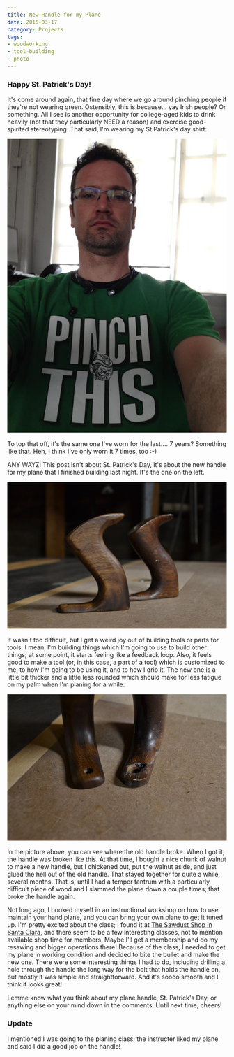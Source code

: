 ```yaml
---
title: New Handle for my Plane
date: 2015-03-17
category: Projects
tags:
- woodworking
- tool-building
- photo
---
```

         

### Happy St. Patrick's Day!

It's come around again, that fine day where we go around pinching people if they're not wearing green. Ostensibly, this
is because... yay Irish people? Or something. All I see is another opportunity for college-aged kids to drink heavily
(not that they particularly NEED a reason) and exercise good-spirited stereotyping. That said, I'm wearing my St Patrick's
day shirt:

![PINCH THIS!](/assets/img/posts/new-handle-for-my-plane/st_paddys_day_shirt.jpg)

To top that off, it's the same one I've worn for the last.... 7 years? Something like that. Heh, I think I've only worn
it 7 times, too :-)

ANY WAYZ! This post isn't about St. Patrick's Day, it's about the new handle for my plane that I finished building last
night. It's the one on the left.

![New handle with the old one in the background](/assets/img/posts/new-handle-for-my-plane/dsc_2708.jpg)

It wasn't too difficult, but I get a weird joy out of building tools or parts for tools. I mean, I'm building things
which I'm going to use to build other things; at some point, it starts feeling like a feedback loop. Also, it feels good to
make a tool (or, in this case, a part of a tool) which is customized to me, to how I'm going to be using it, and to how I
grip it. The new one is a little bit thicker and a little less rounded which should make for less fatigue on my palm when
I'm planing for a while.

![Detail on the broken part](/assets/img/posts/new-handle-for-my-plane/dsc_2710.jpg)

In the picture above, you can see where the old handle broke. When I got it, the handle was broken like this. At that
time, I bought a nice chunk of walnut to make a new handle, but I chickened out, put the walnut aside, and just glued the
hell out of the old handle. That stayed together for quite a while, several months. That is, until I had a temper tantrum
with a particularly difficult piece of wood and I slammed the plane down a couple times; that broke the handle again.

Not long ago, I booked myself in an instructional workshop on how to use maintain your hand plane, and you can bring your
own plane to get it tuned up. I'm pretty excited about the class; I found it at [The Sawdust Shop in Santa Clara](https://www.sawdustshop.com/classdetails.asp?id=37),
and there seem to be a few interesting classes, not to mention available shop time for members. Maybe I'll get a membership
and do my resawing and bigger operations there! Because of the class, I needed to get my plane in working condition and
decided to bite the bullet and make the new one. There were some interesting things I had to do, including drilling a 
hole through the handle the long way for the bolt that holds the handle on, but mostly it was simple and straightforward.
And it's soooo smooth and I think it looks great!

Lemme know what you think about my plane handle, St. Patrick's Day, or anything else on your mind down in the comments.
Until next time, cheers!

### Update
I mentioned I was going to the planing class; the instructer liked my plane and said I did a good job on the handle!

